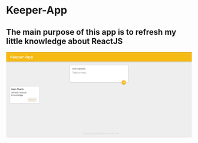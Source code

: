 # Keeper-App
## The main purpose of this app is to refresh my little knowledge about ReactJS
![project's screenshot](./public/assets/img/2021-09-24_182456.png)